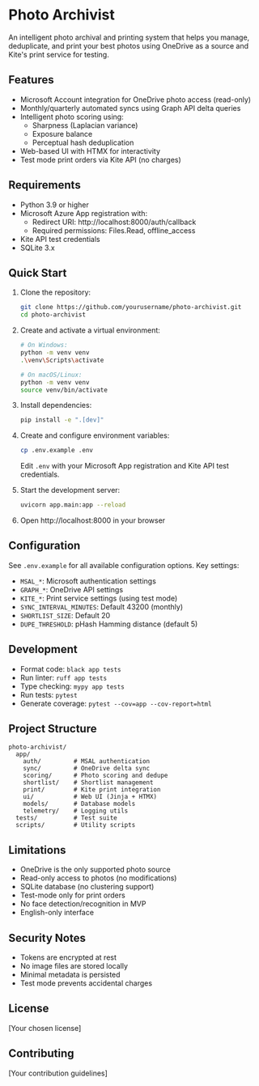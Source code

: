 # Photo Archivist

An intelligent photo archival and printing system that helps you manage, deduplicate, and print your best photos using OneDrive as a source and Kite's print service for testing.

## Features

- Microsoft Account integration for OneDrive photo access (read-only)
- Monthly/quarterly automated syncs using Graph API delta queries
- Intelligent photo scoring using:
  - Sharpness (Laplacian variance)
  - Exposure balance
  - Perceptual hash deduplication
- Web-based UI with HTMX for interactivity
- Test mode print orders via Kite API (no charges)

## Requirements

- Python 3.9 or higher
- Microsoft Azure App registration with:
  - Redirect URI: http://localhost:8000/auth/callback
  - Required permissions: Files.Read, offline_access
- Kite API test credentials
- SQLite 3.x

## Quick Start

1. Clone the repository:
   ```bash
   git clone https://github.com/yourusername/photo-archivist.git
   cd photo-archivist
   ```

2. Create and activate a virtual environment:
   ```bash
   # On Windows:
   python -m venv venv
   .\venv\Scripts\activate

   # On macOS/Linux:
   python -m venv venv
   source venv/bin/activate
   ```

3. Install dependencies:
   ```bash
   pip install -e ".[dev]"
   ```

4. Create and configure environment variables:
   ```bash
   cp .env.example .env
   ```
   Edit `.env` with your Microsoft App registration and Kite API test credentials.

5. Start the development server:
   ```bash
   uvicorn app.main:app --reload
   ```

6. Open http://localhost:8000 in your browser

## Configuration

See `.env.example` for all available configuration options. Key settings:

- `MSAL_*`: Microsoft authentication settings
- `GRAPH_*`: OneDrive API settings
- `KITE_*`: Print service settings (using test mode)
- `SYNC_INTERVAL_MINUTES`: Default 43200 (monthly)
- `SHORTLIST_SIZE`: Default 20
- `DUPE_THRESHOLD`: pHash Hamming distance (default 5)

## Development

- Format code: `black app tests`
- Run linter: `ruff app tests`
- Type checking: `mypy app tests`
- Run tests: `pytest`
- Generate coverage: `pytest --cov=app --cov-report=html`

## Project Structure

```
photo-archivist/
  app/
    auth/         # MSAL authentication
    sync/         # OneDrive delta sync
    scoring/      # Photo scoring and dedupe
    shortlist/    # Shortlist management
    print/        # Kite print integration
    ui/           # Web UI (Jinja + HTMX)
    models/       # Database models
    telemetry/    # Logging utils
  tests/          # Test suite
  scripts/        # Utility scripts
```

## Limitations

- OneDrive is the only supported photo source
- Read-only access to photos (no modifications)
- SQLite database (no clustering support)
- Test-mode only for print orders
- No face detection/recognition in MVP
- English-only interface

## Security Notes

- Tokens are encrypted at rest
- No image files are stored locally
- Minimal metadata is persisted
- Test mode prevents accidental charges

## License

[Your chosen license]

## Contributing

[Your contribution guidelines]